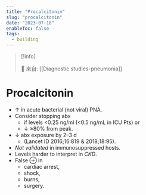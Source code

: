 ```yaml
---
title: "Procalcitonin"
slug: "procalcitonin"
date: "2023-07-18"
enableToc: false
tags:
  - building
---
```


> [!info]
>
> 🌱 來自: [[Diagnostic studies-pneumonia]]

# Procalcitonin

- ↑ in acute bacterial (not viral) PNA.
- Consider stopping abx
  - if levels <0.25 ng/ml (<0.5 ng/mL in ICU Pts) or
  - ↓ ≥80% from peak.
- ↓ abx exposure by 2–3 d
  - (Lancet ID 2016;16:819 & 2018;18:95).
- _Not validated_ in immunosuppressed hosts.
- Levels harder to interpret in _CKD_.
- False ⊕ in
  - cardiac arrest,
  - shock,
  - burns,
  - surgery.
